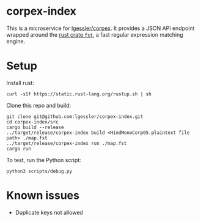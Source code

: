 # corpex-index

This is a microservice for [lgessler/corpex](http://github.com/lgessler/corpex).
It provides a JSON API endpoint wrapped around the [rust crate
`fst`](http://blog.burntsushi.net/transducers/), a fast
regular expression matching engine. 

# Setup

Install rust: 

    curl -sSf https://static.rust-lang.org/rustup.sh | sh

Clone this repo and build:
    
    git clone git@github.com:lgessler/corpex-index.git
    cd corpex-index/src
    cargo build --release
    ../target/release/corpex-index build <HindMonoCorp05.plaintext file path> ./map.fst
    ../target/release/corpex-index run ./map.fst
    cargo run 

To test, run the Python script:

    python3 scripts/debug.py

# Known issues

* Duplicate keys not allowed

